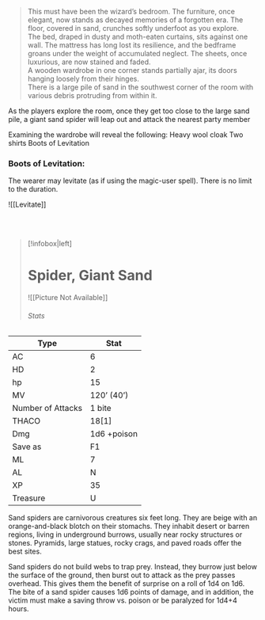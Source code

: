 >This must have been the wizard’s bedroom. The furniture, once elegant, now stands as decayed memories of a forgotten era. The floor, covered in sand, crunches softly underfoot as you explore.
><br>The bed, draped in dusty and moth-eaten curtains, sits against one wall. The mattress has long lost its resilience, and the bedframe groans under the weight of accumulated neglect. The sheets, once luxurious, are now stained and faded.
><br>A wooden wardrobe in one corner stands partially ajar, its doors hanging loosely from their hinges.
><br>There is a large pile of sand in the southwest corner of the room with various debris protruding from within it.

As the players explore the room, once they get too close to the large sand pile, a giant sand spider will leap out and attack the nearest party member

Examining the wardrobe will reveal the following:
Heavy wool cloak
Two shirts
Boots of Levitation

### Boots of Levitation:

The wearer may levitate (as if using the magic-user spell). There is no limit to the duration.

![[Levitate]]


<br>
<br>

> [!infobox|left] 
>  # Spider, Giant Sand 
>  ![[Picture Not Available]] 
>  ###### Stats 
| Type                    | Stat        |
| ---------------- | ------------------------------ |
|AC | 6 | 
|HD |  2 |
|hp  | 15 | 
|MV | 120’ (40’) |
|Number of Attacks | 1 bite |
|THACO |18[1] |
|Dmg | 1d6 +poison |
|Save as| F1 | 
|ML| 7 |
|AL| N |
|XP| 35 |
|Treasure| U |

Sand spiders are carnivorous creatures six feet long. They are beige with an orange-and-black blotch on their stomachs. They inhabit desert or barren regions, living in underground burrows, usually near rocky structures or stones. Pyramids, large statues, rocky crags, and paved roads offer the best sites.

Sand spiders do not build webs to trap prey. Instead, they burrow just below the surface of the ground, then burst out to attack as the prey passes overhead. This gives them the benefit of surprise on a roll of 1d4 on 1d6. The bite of a sand spider causes 1d6 points of damage, and in addition, the victim must make a saving throw vs. poison or be paralyzed for 1d4+4 hours.


